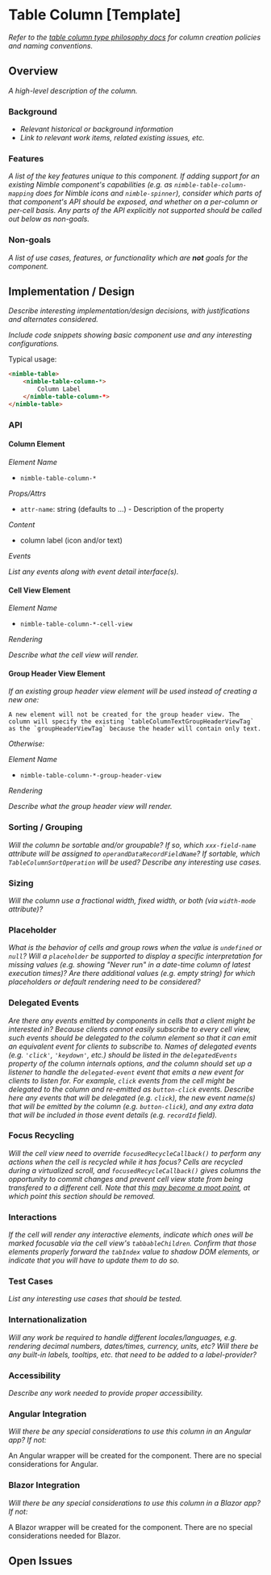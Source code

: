 # Table Column [Template]

*Refer to the [table column type philosophy docs](/packages/nimble-components/src/table/specs/table-columns-hld.md#column-type-philosophy) for column creation policies and naming conventions.*

## Overview

*A high-level description of the column.*

### Background

- *Relevant historical or background information*
- *Link to relevant work items, related existing issues, etc.*

### Features

*A list of the key features unique to this component. If adding support for an existing Nimble component's capabilities (e.g. as `nimble-table-column-mapping` does for Nimble icons and `nimble-spinner`), consider which parts of that component's API should be exposed, and whether on a per-column or per-cell basis. Any parts of the API explicitly not supported should be called out below as non-goals.*

### Non-goals

*A list of use cases, features, or functionality which are **not** goals for the component.*

## Implementation / Design

*Describe interesting implementation/design decisions, with justifications and alternates considered.*

*Include code snippets showing basic component use and any interesting configurations.*

Typical usage:

```html
<nimble-table>
    <nimble-table-column-*>
        Column Label
    </nimble-table-column-*>
</nimble-table>
```

### API

#### Column Element

_Element Name_

-   `nimble-table-column-*`

_Props/Attrs_

-   `attr-name`: string (defaults to ...) - Description of the property

_Content_

-   column label (icon and/or text)

_Events_

*List any events along with event detail interface(s).*

#### Cell View Element

_Element Name_

-   `nimble-table-column-*-cell-view`

_Rendering_

*Describe what the cell view will render.*

#### Group Header View Element

*If an existing group header view element will be used instead of creating a new one:*

    A new element will not be created for the group header view. The column will specify the existing `tableColumnTextGroupHeaderViewTag` as the `groupHeaderViewTag` because the header will contain only text.

*Otherwise:*

_Element Name_

-   `nimble-table-column-*-group-header-view`

_Rendering_

*Describe what the group header view will render.*

### Sorting / Grouping

*Will the column be sortable and/or groupable? If so, which `xxx-field-name` attribute will be assigned to  `operandDataRecordFieldName`? If sortable, which `TableColumnSortOperation` will be used? Describe any interesting use cases.*


### Sizing

*Will the column use a fractional width, fixed width, or both (via `width-mode` attribute)?*

### Placeholder

*What is the behavior of cells and group rows when the value is `undefined` or `null`? Will a `placeholder` be supported to display a specific interpretation for missing values (e.g. showing "Never run" in a date-time column of latest execution times)? Are there additional values (e.g. empty string) for which placeholders or default rendering need to be considered?*

### Delegated Events

*Are there any events emitted by components in cells that a client might be interested in? Because clients cannot easily subscribe to every cell view, such events should be delegated to the column element so that it can emit an equivalent event for clients to subscribe to. Names of delegated events (e.g. `'click'`, `'keydown'`, etc.) should be listed in the `delegatedEvents` property of the column internals options, and the column should set up a listener to handle the `delegated-event` event that emits a new event for clients to listen for. For example, `click` events from the cell might be delegated to the column and re-emitted as `button-click` events. Describe here any events that will be delegated (e.g. `click`), the new event name(s) that will be emitted by the column (e.g. `button-click`), and any extra data that will be included in those event details (e.g. `recordId` field).*

### Focus Recycling

*Will the cell view need to override `focusedRecycleCallback()` to perform any actions when the cell is recycled while it has focus? Cells are recycled during a virtualized scroll, and `focusedRecycleCallback()` gives columns the opportunity to commit changes and prevent cell view state from being transfered to a different cell. Note that this [may become a moot point](https://github.com/ni/nimble/issues/2202), at which point this section should be removed.*

### Interactions

*If the cell will render any interactive elements, indicate which ones will be marked focusable via the cell view's `tabbableChildren`. Confirm that those elements properly forward the `tabIndex` value to shadow DOM elements, or indicate that you will have to update them to do so.*

### Test Cases

*List any interesting use cases that should be tested.*

### Internationalization

*Will any work be required to handle different locales/languages, e.g. rendering decimal numbers, dates/times, currency, units, etc? Will there be any built-in labels, tooltips, etc. that need to be added to a label-provider?*

### Accessibility

*Describe any work needed to provide proper accessibility.*

### Angular Integration

*Will there be any special considerations to use this column in an Angular app? If not:*

An Angular wrapper will be created for the component. There are no special considerations for Angular.

### Blazor Integration

*Will there be any special considerations to use this column in a Blazor app? If not:*

A Blazor wrapper will be created for the component. There are no special considerations needed for Blazor.

## Open Issues
